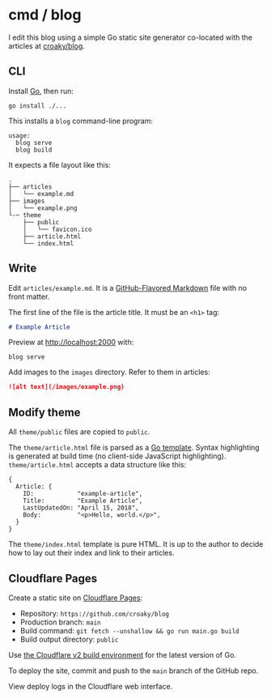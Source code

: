 # cmd / blog

I edit this blog using a simple Go static site generator co-located
with the articles at
[croaky/blog](https://github.com/croaky/blog).

## CLI

Install [Go](https://golang.org/doc/install), then run:

```
go install ./...
```

This installs a `blog` command-line program:

```
usage:
  blog serve
  blog build
```

It expects a file layout like this:

```
.
├── articles
│   └── example.md
├── images
│   └── example.png
└-─ theme
    ├── public
    │   └── favicon.ico
    ├── article.html
    └── index.html
```

## Write

Edit `articles/example.md`.
It is a [GitHub-Flavored Markdown](https://github.github.com/gfm/) file
with no front matter.

The first line of the file is the article title.
It must be an `<h1>` tag:

```md
# Example Article
```

Preview at <http://localhost:2000> with:

```
blog serve
```

Add images to the `images` directory.
Refer to them in articles:

```md
![alt text](/images/example.png)
```

## Modify theme

All `theme/public` files are copied to `public`.

The `theme/article.html` file is parsed as a [Go template](https://gowebexamples.com/templates/).
Syntax highlighting is generated at build time (no client-side JavaScript highlighting).
`theme/article.html` accepts a data structure like this:

```
{
  Article: {
    ID:            "example-article",
    Title:         "Example Article",
    LastUpdatedOn: "April 15, 2018",
    Body:          "<p>Hello, world.</p>",
  }
}
```

The `theme/index.html` template is pure HTML.
It is up to the author to decide how to lay out their index
and link to their articles.

## Cloudflare Pages

Create a static site on [Cloudflare Pages](https://developers.cloudflare.com/pages/framework-guides/deploy-anything/):

- Repository: `https://github.com/croaky/blog`
- Production branch: `main`
- Build command: `git fetch --unshallow && go run main.go build`
- Build output directory: `public`

Use [the Cloudflare v2 build
environment](https://developers.cloudflare.com/pages/platform/language-support-and-tools/)
for the latest version of Go.

To deploy the site, commit and push to the `main` branch of the GitHub repo.

View deploy logs in the Cloudflare web interface.
